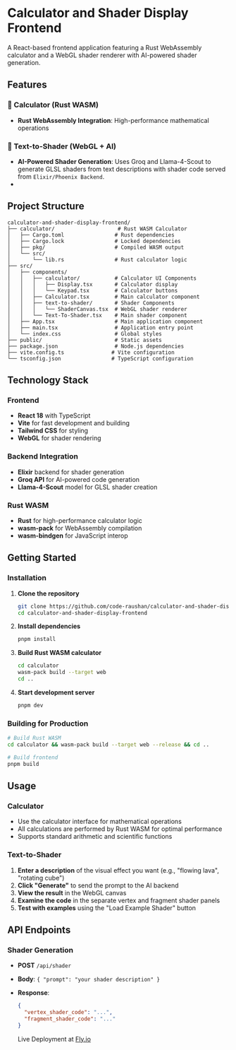 # Calculator and Shader Display Frontend

A React-based frontend application featuring a Rust WebAssembly calculator and a WebGL shader renderer with AI-powered shader generation.

## Features

### 🧮 Calculator (Rust WASM)
- **Rust WebAssembly Integration**: High-performance mathematical operations

### 🎨 Text-to-Shader (WebGL + AI)
- **AI-Powered Shader Generation**: Uses Groq and Llama-4-Scout to generate GLSL shaders from text descriptions with shader code served from `Elixir/Phoenix Backend`.
-

## Project Structure

```
calculator-and-shader-display-frontend/
├── calculator/                    # Rust WASM Calculator
│   ├── Cargo.toml                # Rust dependencies
│   ├── Cargo.lock                # Locked dependencies
│   ├── pkg/                      # Compiled WASM output
│   └── src/
│       └── lib.rs                # Rust calculator logic
├── src/
│   ├── components/
│   │   ├── calculator/           # Calculator UI Components
│   │   │   ├── Display.tsx       # Calculator display
│   │   │   └── Keypad.tsx        # Calculator buttons
│   │   ├── Calculator.tsx        # Main calculator component
│   │   ├── text-to-shader/       # Shader Components
│   │   │   └── ShaderCanvas.tsx  # WebGL shader renderer
│   │   └── Text-To-Shader.tsx    # Main shader component
│   ├── App.tsx                   # Main application component
│   ├── main.tsx                  # Application entry point
│   └── index.css                 # Global styles
├── public/                       # Static assets
├── package.json                  # Node.js dependencies
├── vite.config.ts               # Vite configuration
└── tsconfig.json                # TypeScript configuration
```

## Technology Stack

### Frontend
- **React 18** with TypeScript
- **Vite** for fast development and building
- **Tailwind CSS** for styling
- **WebGL** for shader rendering

### Backend Integration
- **Elixir** backend for shader generation
- **Groq API** for AI-powered code generation
- **Llama-4-Scout** model for GLSL shader creation

### Rust WASM
- **Rust** for high-performance calculator logic
- **wasm-pack** for WebAssembly compilation
- **wasm-bindgen** for JavaScript interop

## Getting Started

### Installation

1. **Clone the repository**
   ```bash
   git clone https://github.com/code-raushan/calculator-and-shader-display-frontend.git
   cd calculator-and-shader-display-frontend
   ```

2. **Install dependencies**
   ```bash
   pnpm install
   ```

3. **Build Rust WASM calculator**
   ```bash
   cd calculator
   wasm-pack build --target web
   cd ..
   ```

4. **Start development server**
   ```bash
   pnpm dev
   ```

### Building for Production

```bash
# Build Rust WASM
cd calculator && wasm-pack build --target web --release && cd ..

# Build frontend
pnpm build
```

## Usage

### Calculator
- Use the calculator interface for mathematical operations
- All calculations are performed by Rust WASM for optimal performance
- Supports standard arithmetic and scientific functions

### Text-to-Shader
1. **Enter a description** of the visual effect you want (e.g., "flowing lava", "rotating cube")
2. **Click "Generate"** to send the prompt to the AI backend
3. **View the result** in the WebGL canvas
4. **Examine the code** in the separate vertex and fragment shader panels
5. **Test with examples** using the "Load Example Shader" button

## API Endpoints

### Shader Generation
- **POST** `/api/shader`
- **Body**: `{ "prompt": "your shader description" }`
- **Response**: 
  ```json
  {
    "vertex_shader_code": "...",
    "fragment_shader_code": "..."
  }
  ```

  Live Deployment at [Fly.io]("https://calculator-and-shader-display-frontend.fly.dev/)